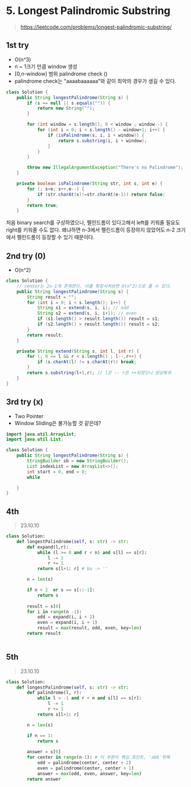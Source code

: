 # 5. Longest Palindromic Substring
> https://leetcode.com/problems/longest-palindromic-substring/

## 1st try
- O(n^3)
- n ~ 1크기 만큼 window 생성 
- [0,n-window] 범위 palindrome check () 
- palindrome check는 "aaaabaaaaaa"와 같이 최악의 경우가 생길 수 있다. 
```java
class Solution {
    public String longestPalindrome(String s) {
        if (s == null || s.equals("")) {
            return new String("");
        }

        for (int window = s.length(); 0 < window ; window--) {
            for (int i = 0; i < s.length() - window+1; i++) {
                if (isPalindrome(s, i, i + window)) {
                    return s.substring(i, i + window);
                }
            }
        }

        throw new IllegalArgumentException("There's no Palindrome");
    }

    private boolean isPalindrome(String str, int s, int e) {
        for (; s<e; s++,e--) {
            if (str.charAt(s)!=str.charAt(e-1)) return false;
        }
        return true;
    }

```

처음 binary search를 구상하였으나, 펠린드롬이 있다고해서 left를 키워줄 필요도 right를 키워줄 수도 없다. 왜냐하면 n-3에서 펠린드롬이 등장하지 않았어도 n-2 크기에서 펠린드롬이 등장할 수 있기 때문이다.

## 2nd try (0)
- O(n^2)
```java
class Solution {
    // center는 2n-1개 존재한다. 이를 확장시켜보면 O(n^2)으로 풀 수 있다.
    public String longestPalindrome(String s) {
        String result = "";
        for (int i = 0; i < s.length(); i++) {
            String s1 = extend(s, i, i); // odd
            String s2 = extend(s, i, i+1); // even
            if (s1.length() > result.length()) result = s1;
            if (s2.length() > result.length()) result = s2;
        }
        return result;
    }

    private String extend(String s, int l, int r) {
        for (; 0 <= l && r < s.length() ; l--,r++) {
            if (s.charAt(l) != s.charAt(r)) break;
        }
        return s.substring(l+1,r); // l은 -- r은 ++되었으니 원상복귀
    }
}
```


## 3rd try (x)
- Two Pointer
- Window Sliding은 불가능할 것 같은데?
```java
import java.util.ArrayList;
import java.util.List;

class Solution {
    public String longestPalindrome(String s) {
        StringBuilder sb = new StringBuilder();
        List indexList = new ArrayList<>();
        int start = 0, end = 0;
        while 

    }
}
```

## 4th
> 23.10.10

```py
class Solution:
    def longestPalindrome(self, s: str) -> str:
        def expand(l,r):
            while (l >= 0 and r < n) and s[l] == s[r]:
                l -= 1
                r += 1
            return s[l+1: r] # ba -> ''

        n = len(s)

        if n < 2  or s == s[::-1]:
            return s
        
        result = s[0]
        for i in range(n -1):
            odd = expand(i, i + 2)
            even = expand(i, i + 1)
            result = max(result, odd, even, key=len)
        return result
        
```

## 5th
> 23.10.10

```py
class Solution:
    def longestPalindrome(self, s: str) -> str:
        def palindrome(l, r):
            while l > -1 and r < n and s[l] == s[r]:
                l -= 1
                r += 1
            return s[l+1: r]

        n = len(s)

        if n == 1:
            return s
        
        answer = s[0]
        for center in range(n-1): # 이 부분이 핵심 포인트, 'abb'위해
            odd = palindrome(center, center + 2)
            even = palindrome(center, center + 1)
            answer = max(odd, even, answer, key=len)
        return answer
```